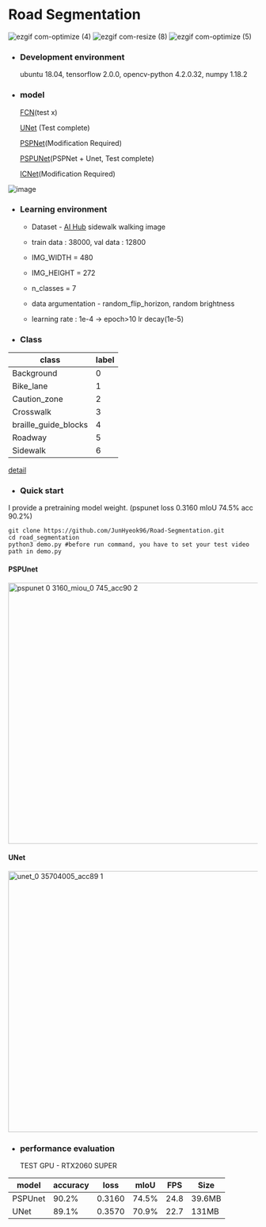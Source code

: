 # Road Segmentation 
 

![ezgif com-optimize (4)](https://user-images.githubusercontent.com/52908154/79999901-73094f80-84f7-11ea-8700-f9777b42c9ad.gif)
![ezgif com-resize (8)](https://user-images.githubusercontent.com/52908154/79999576-0c843180-84f7-11ea-8384-779fe2144cae.gif)
![ezgif com-optimize (5)](https://user-images.githubusercontent.com/52908154/80000480-26724400-84f8-11ea-85f8-b9a9cf5b9215.gif)




* ### Development environment


  ubuntu 18.04, tensorflow 2.0.0, opencv-python 4.2.0.32, numpy 1.18.2

* ### model


  [FCN](https://github.com/seraaaayeo/SellyDev/blob/road_segmentation/model/fcn.py)(test x)
  
  [UNet](https://github.com/seraaaayeo/SellyDev/blob/road_segmentation/model/unet.py) (Test complete)
  
   [PSPNet](https://github.com/seraaaayeo/SellyDev/blob/road_segmentation/model/pspnet.py)(Modification Required)
   
   [PSPUNet](https://github.com/seraaaayeo/SellyDev/blob/road_segmentation/model/pspunet.py)(PSPNet + Unet, Test complete) 
   
   [ICNet](https://github.com/seraaaayeo/SellyDev/blob/road_segmentation/model/icnet.py)(Modification Required)

![image](https://user-images.githubusercontent.com/52908154/79126562-2a58e480-7ddb-11ea-90ee-0488cffe1ad2.png)


* ### Learning environment

  * Dataset - [AI Hub](http://www.aihub.or.kr/) sidewalk walking image

  * train data : 38000, val data : 12800

  * IMG_WIDTH = 480

  * IMG_HEIGHT = 272

  * n_classes = 7

  * data argumentation - random_flip_horizon, random brightness

  * learning rate : 1e-4  ->  epoch>10 lr decay(1e-5) 

* ### Class

|class|label|
|------|---|
|Background|0|
|Bike_lane|1|
|Caution_zone|2|
|Crosswalk|3|
|braille_guide_blocks|4|
|Roadway|5|
|Sidewalk|6|

[detail](https://github.com/JunHyeok96/Road-Segmentation/blob/master/data_loader/data_loader.py)

* ### Quick start 
I provide a pretraining model weight. (pspunet loss 0.3160 mIoU 74.5% acc 90.2%)

```
git clone https://github.com/JunHyeok96/Road-Segmentation.git
cd road_segmentation
python3 demo.py #before run command, you have to set your test video path in demo.py 
```

#### PSPUnet 

<img width="527" alt="pspunet 0 3160_miou_0 745_acc90 2" src="https://user-images.githubusercontent.com/52908154/79119948-908a3b00-7dcc-11ea-990d-ec6c3482f367.png">

#### UNet

<img width="527" alt="unet_0 35704005_acc89 1" src="https://user-images.githubusercontent.com/52908154/79119959-97b14900-7dcc-11ea-98e0-f651eb9ba7d2.png">

* ### performance evaluation


  TEST GPU - RTX2060 SUPER

|model|accuracy|loss|mIoU|FPS|Size|
|------|---|---|---|---|--|
|PSPUnet|90.2%|0.3160|74.5%|24.8|39.6MB|
|UNet|89.1%|0.3570|70.9%|22.7|131MB|
